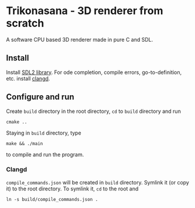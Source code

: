# Trikonasana - 3D renderer from scratch

A software CPU based 3D renderer made in pure C and SDL.

## Install

Install [SDL2 library](https://www.libsdl.org/). For ode completion, compile errors, go-to-definition, etc. install [clangd](https://clangd.llvm.org/installation.html).

## Configure and run

Create `build` directory in the root directory, `cd` to `build` directory and run

```
cmake ..
```

Staying in `build` directory, type

```
make && ./main
```

to compile and run the program.

### Clangd

`compile_commands.json` will be created in `build` directory. Symlink it (or copy it) to the root directory. To symlink it, `cd` to the root and

```
ln -s build/compile_commands.json .
```


